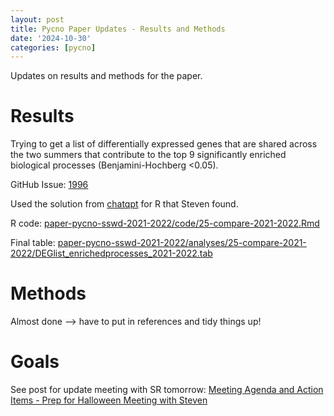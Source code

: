```yaml
---
layout: post
title: Pycno Paper Updates - Results and Methods
date: '2024-10-30'
categories: [pycno]
---
```

Updates on results and methods for the paper.

# Results
Trying to get a list of differentially expressed genes that are shared across the two summers that contribute to the top 9 significantly enriched biological processes (Benjamini-Hochberg <0.05).

GitHub  Issue: [1996](https://github.com/RobertsLab/resources/issues/1996)

Used the solution from [chatqpt](https://chatgpt.com/share/671c1bb2-c178-8013-aa40-fe7f974859ac) for R that Steven found.

R code: [paper-pycno-sswd-2021-2022/code/25-compare-2021-2022.Rmd](https://github.com/grace-ac/paper-pycno-sswd-2021-2022/blob/main/code/25-compare-2021-2022.Rmd)

Final table: [paper-pycno-sswd-2021-2022/analyses/25-compare-2021-2022/DEGlist_enrichedprocesses_2021-2022.tab](https://github.com/grace-ac/paper-pycno-sswd-2021-2022/blob/main/analyses/25-compare-2021-2022/DEGlist_enrichedprocesses_2021-2022.tab)

# Methods
Almost done --> have to put in references and tidy things up!

# Goals
See post for update meeting with SR tomorrow: [Meeting Agenda and Action Items - Prep for Halloween Meeting with Steven](https://grace-ac.github.io/meeting-goals-withSR/)
